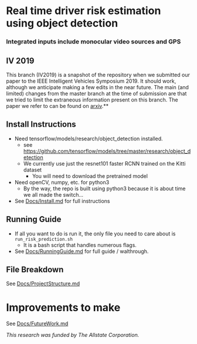 # Real time driver risk estimation using object detection
### Integrated inputs include monocular video sources and GPS

## IV 2019
This branch (IV2019) is a snapshot of the repository when we submitted our paper to the IEEE Intelligent Vehicles Symposium 2019.
It should work, although we anticipate making a few edits in the near future.
The main (and limited) changes from the master branch at the time of submission are that we tried to limit the extraneous information present on this branch.
The paper we refer to can be found on [arxiv](https://arxiv.org/abs/1902.01293).**

## Install Instructions
* Need tensorflow/models/research/object_detection installed.
    - see https://github.com/tensorflow/models/tree/master/research/object_detection
    - We currently use just the resnet101 faster RCNN trained on the Kitti dataset
        - You will need to download the pretrained model
* Need openCV, numpy, etc. for python3
    - By the way, the repo is built using python3 because it is about time we all made the switch...
* See [Docs/Install.md](Docs/Install.md) for full instructions

## Running Guide
* If all you want to do is run it, the only file you need to care about is `run_risk_prediction.sh`
    - It is a bash script that handles numerous flags.
* See [Docs/RunningGuide.md](Docs/RunningGuide.md) for full guide / walthrough.

## File Breakdown
See [Docs/ProjectStructure.md](Docs/ProjectStructure.md)

# Improvements to make
See [Docs/FutureWork.md](Docs/FutureWork.md)


*This research was funded by The Allstate Corporation.*
